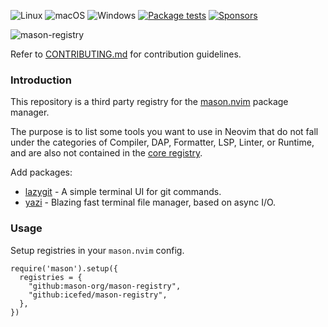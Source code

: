 ![Linux](https://img.shields.io/badge/Linux-%23.svg?style=flat-square&logo=linux&color=FCC624&logoColor=black)
![macOS](https://img.shields.io/badge/macOS-%23.svg?style=flat-square&logo=apple&color=000000&logoColor=white)
![Windows](https://img.shields.io/badge/Windows-%23.svg?style=flat-square&logo=windows&color=0078D6&logoColor=white)
[![Package tests](https://img.shields.io/badge/CI-Package%20Tests-brightgreen?style=flat-square&logo=github)](https://github.com/icefed/mason-registry/actions/workflows/package-tests.yaml)
[![Sponsors](https://img.shields.io/github/sponsors/williamboman?style=flat-square)](https://github.com/sponsors/williamboman)

![mason-registry](https://user-images.githubusercontent.com/6705160/230374582-25c9c26a-7885-4e1e-960d-3ec6880fbcb4.png)

Refer to [CONTRIBUTING.md](./CONTRIBUTING.md) for contribution guidelines.

### Introduction

This repository is a third party registry for the [mason.nvim](https://github.com/williamboman/mason.nvim) package manager.

The purpose is to list some tools you want to use in Neovim that do not fall under the categories of Compiler, DAP, Formatter, LSP, Linter, or Runtime, and are also not contained in the [core registry](https://github.com/mason-org/mason-registry).

Add packages:
- [lazygit](https://github.com/jesseduffield/lazygit) - A simple terminal UI for git commands.
- [yazi](https://github.com/sxyazi/yazi) - Blazing fast terminal file manager, based on async I/O.

### Usage

Setup registries in your `mason.nvim` config.
```
require('mason').setup({
  registries = {
    "github:mason-org/mason-registry",
    "github:icefed/mason-registry",
  },
})
```
